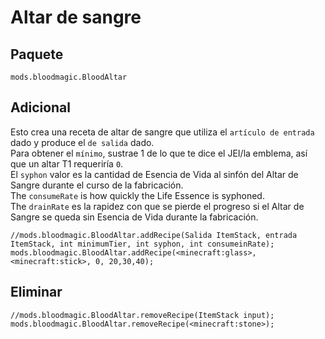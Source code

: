 # Altar de sangre

## Paquete

`mods.bloodmagic.BloodAltar`

## Adicional

Esto crea una receta de altar de sangre que utiliza el `artículo de entrada` dado y produce el `de salida` dado.  
Para obtener el `mínimo`, sustrae 1 de lo que te dice el JEI/la emblema, así que un altar T1 requeriría `0`.  
El `syphon` valor es la cantidad de Esencia de Vida al sinfón del Altar de Sangre durante el curso de la fabricación.  
The `consumeRate` is how quickly the Life Essence is syphoned.  
The `drainRate` es la rapidez con que se pierde el progreso si el Altar de Sangre se queda sin Esencia de Vida durante la fabricación.

```zenscript
//mods.bloodmagic.BloodAltar.addRecipe(Salida ItemStack, entrada ItemStack, int minimumTier, int syphon, int consumeinRate);
mods.bloodmagic.BloodAltar.addRecipe(<minecraft:glass>, <minecraft:stick>, 0, 20,30,40);
```

## Eliminar

```zenscript
//mods.bloodmagic.BloodAltar.removeRecipe(ItemStack input);
mods.bloodmagic.BloodAltar.removeRecipe(<minecraft:stone>);
```